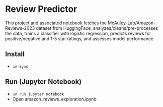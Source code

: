 # Review Predictor

This project and associated notebook fetches the McAuley-Lab/Amazon-Reviews-2023 dataset from HuggingFace, analyzes/cleans/pre-processes the data, trains a classifier with logistic regression, predicts reviews for positive/negative and 1-5 star ratings, and assesses model performance.

## Install

- `uv sync`

## Run (Jupyter Notebook)

- `uv run jupyter notebook`
- Open amazon_reviews_exploration.ipynb